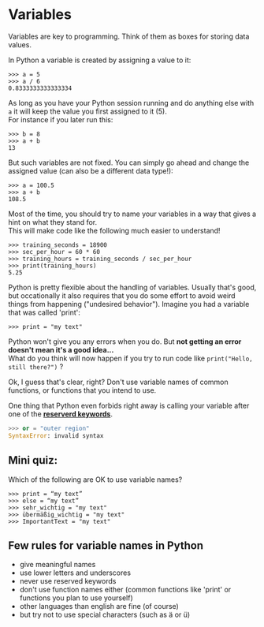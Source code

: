 # Variables

Variables are key to programming. Think of them as boxes for storing data values.

In Python a variable is created by assigning a value to it:
```idle
>>> a = 5
>>> a / 6
0.8333333333333334
```

As long as you have your Python session running and do anything else with `a` it will keep the value you first assigned to it (5).  
For instance if you later run this:
```idle
>>> b = 8
>>> a + b
13
```

But such variables are not fixed. You can simply go ahead and change the assigned value (can also be a different data type!):
```idle
>>> a = 100.5
>>> a + b
108.5
```

Most of the time, you should try to name your variables in a way that gives a hint on what they stand for.  
This will make code like the following much easier to understand!
```idle
>>> training_seconds = 18900
>>> sec_per_hour = 60 * 60
>>> training_hours = training_seconds / sec_per_hour
>>> print(training_hours)
5.25
```

Python is pretty flexible about the handling of variables. 
Usually that's good, but occationally it also requires that you do some effort to avoid weird things from happening ("undesired behavior").
Imagine you had a variable that was called 'print':
```idle
>>> print = "my text"
```
Python won't give you any errors when you do. But **not getting an error doesn't mean it's a good idea...**  
What do you think will now happen if you try to run code like `print("Hello, still there?")` ? 

Ok, I guess that's clear, right? Don't use variable names of common functions, or functions that you intend to use.

One thing that Python even forbids right away is calling your variable after one of the [**reserverd keywords**](https://www.w3schools.com/python/python_ref_keywords.asp).
<!--pytest-codeblocks:expect-error-->
```python
>>> or = "outer region"
SyntaxError: invalid syntax
```

## Mini quiz:

Which of the following are OK to use variable names?
```
>>> print = “my text”
>>> else = “my text”
>>> sehr_wichtig = "my text"
>>> übermäßig_wichtig = "my text"
>>> ImportantText = "my text"
```

## Few rules for variable names in Python
- give meaningful names
- use lower letters and underscores
- never use reserved keywords
- don't use function names either (common functions like 'print' or functions you plan to use yourself)
- other languages than english are fine (of course)
- but try not to use special characters (such as ä or ü)


